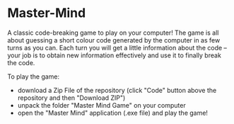 # Master-Mind
A classic code-breaking game to play on your computer!
The game is all about guessing a short colour code generated by the computer in as few turns as you can. Each turn you will get a little information about the code – your job is to obtain new information effectively and use it to finally break the code.

To play the game:
- download a Zip File of the repository (click "Code" button above the repository and then "Download ZIP")
- unpack the folder "Master Mind Game" on your computer
- open the "Master Mind" application (.exe file) and play the game!


